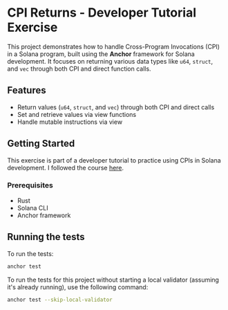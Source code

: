 # CPI Returns - Developer Tutorial Exercise

This project demonstrates how to handle Cross-Program Invocations (CPI) in a Solana program, built using the **Anchor** framework for Solana development. It focuses on returning various data types like `u64`, `struct`, and `vec` through both CPI and direct function calls.

## Features

- Return values (`u64`, `struct`, and `vec`) through both CPI and direct calls
- Set and retrieve values via view functions
- Handle mutable instructions via view

## Getting Started

This exercise is part of a developer tutorial to practice using CPIs in Solana development. I followed the course [here](https://careerbooster.teachable.com/courses/2085499/).

### Prerequisites

- Rust
- Solana CLI
- Anchor framework

## Running the tests

To run the tests:

```bash
anchor test
```

To run the tests for this project without starting a local validator (assuming it's already running), use the following command:
```bash
anchor test --skip-local-validator


